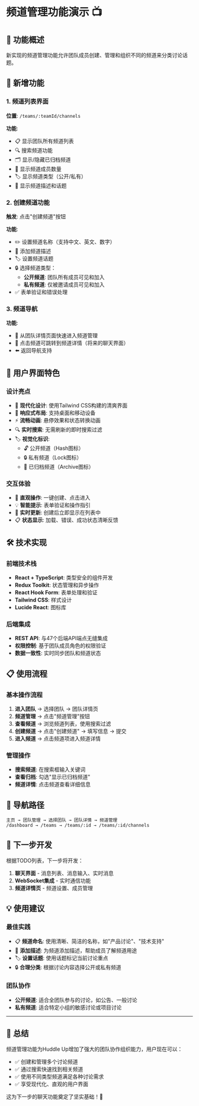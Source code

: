 # 频道管理功能演示 📺

## 🎯 功能概述
新实现的频道管理功能允许团队成员创建、管理和组织不同的频道来分类讨论话题。

## 🚀 新增功能

### 1. 频道列表界面
**位置**: `/teams/:teamId/channels`

**功能**:
- 📋 显示团队所有频道列表
- 🔍 搜索频道功能
- 🗂️ 显示/隐藏已归档频道
- 👥 显示频道成员数量
- 🏷️ 显示频道类型（公开/私有）
- 📝 显示频道描述和话题

### 2. 创建频道功能
**触发**: 点击"创建频道"按钮

**功能**:
- ✏️ 设置频道名称（支持中文、英文、数字）
- 📄 添加频道描述
- 🏷️ 设置频道话题
- 🔒 选择频道类型：
  - **公开频道**: 团队所有成员可见和加入
  - **私有频道**: 仅被邀请成员可见和加入
- ✅ 表单验证和错误处理

### 3. 频道导航
**功能**:
- 📱 从团队详情页面快速进入频道管理
- 🔄 点击频道可跳转到频道详情（将来的聊天界面）
- ⬅️ 返回导航支持

## 🎨 用户界面特色

### 设计亮点
- 🎯 **现代化设计**: 使用Tailwind CSS构建的清爽界面
- 📱 **响应式布局**: 支持桌面和移动设备
- ⚡ **流畅动画**: 悬停效果和状态转换动画
- 🔍 **实时搜索**: 无需刷新的即时搜索过滤
- 🏷️ **视觉化标识**: 
  - 🔓 公开频道（Hash图标）
  - 🔒 私有频道（Lock图标）
  - 📁 已归档频道（Archive图标）

### 交互体验
- 🎯 **直观操作**: 一键创建、点击进入
- 💡 **智能提示**: 表单验证和操作指引
- 🔄 **实时更新**: 创建后立即显示在列表中
- 📋 **状态显示**: 加载、错误、成功状态清晰反馈

## 🛠️ 技术实现

### 前端技术栈
- **React + TypeScript**: 类型安全的组件开发
- **Redux Toolkit**: 状态管理和异步操作
- **React Hook Form**: 表单处理和验证
- **Tailwind CSS**: 样式设计
- **Lucide React**: 图标库

### 后端集成
- **REST API**: 与47个后端API端点无缝集成
- **权限控制**: 基于团队成员角色的权限验证
- **数据一致性**: 实时同步团队和频道状态

## 📋 使用流程

### 基本操作流程
1. **进入团队** → 选择团队 → 团队详情页
2. **频道管理** → 点击"频道管理"按钮
3. **查看频道** → 浏览频道列表，使用搜索过滤
4. **创建频道** → 点击"创建频道" → 填写信息 → 提交
5. **进入频道** → 点击频道项进入频道详情

### 管理操作
- **搜索频道**: 在搜索框输入关键词
- **查看归档**: 勾选"显示已归档频道"
- **频道详情**: 点击频道查看详细信息

## 🔗 导航路径

```
主页 → 团队管理 → 选择团队 → 团队详情 → 频道管理
/dashboard → /teams → /teams/:id → /teams/:id/channels
```

## 🎯 下一步开发

根据TODO列表，下一步将开发：
1. **聊天界面** - 消息列表、消息输入、实时消息
2. **WebSocket集成** - 实时通信功能
3. **频道详情页** - 频道设置、成员管理

## 💡 使用建议

### 最佳实践
- 📋 **频道命名**: 使用清晰、简洁的名称，如"产品讨论"、"技术支持"
- 📝 **添加描述**: 为频道添加描述，帮助成员了解频道用途
- 🏷️ **设置话题**: 使用话题标记当前讨论重点
- 🔒 **合理分类**: 根据讨论内容选择公开或私有频道

### 团队协作
- **公开频道**: 适合全团队参与的讨论，如公告、一般讨论
- **私有频道**: 适合特定小组的敏感讨论或项目讨论

---

## 🎉 总结

频道管理功能为Huddle Up增加了强大的团队协作组织能力，用户现在可以：
- ✅ 创建和管理多个讨论频道
- ✅ 通过搜索快速找到相关频道  
- ✅ 使用不同类型频道满足各种讨论需求
- ✅ 享受现代化、直观的用户界面

这为下一步的聊天功能奠定了坚实基础！🚀 